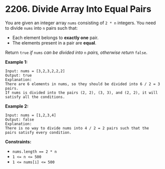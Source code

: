 # 2206. Divide Array Into Equal Pairs
You are given an integer array `nums` consisting of `2 * n` integers. You need to divide `nums` into `n` pairs such that:  
- Each element belongs to **exactly one** pair.  
- The elements present in a pair are **equal**.  

Return `true` *if* `nums` *can be divided into* `n` *pairs, otherwise return* `false`.

**Example 1:**
```
Input: nums = [3,2,3,2,2,2]
Output: true
Explanation: 
There are 6 elements in nums, so they should be divided into 6 / 2 = 3 pairs.
If nums is divided into the pairs (2, 2), (3, 3), and (2, 2), it will satisfy all the conditions.
```

**Example 2:**
```
Input: nums = [1,2,3,4]
Output: false
Explanation: 
There is no way to divide nums into 4 / 2 = 2 pairs such that the pairs satisfy every condition.
```  

**Constraints:**
- `nums.length == 2 * n`
- `1 <= n <= 500`
- `1 <= nums[i] <= 500`
